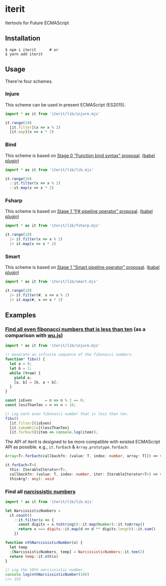 # iterit
Itertools for Future ECMAScript

## Installation
```console
$ npm i iterit      # or
$ yarn add iterit
```

## Usage

There're four schemes.

### Injure

This scheme can be used in present ECMAScript (ES2015).

```javascript
import * as it from 'iterit/lib/injure.mjs'

it.range(10)
  [it.filter](x => x % 2)
  [it.map](x => x * 2)
```

### Bind

This scheme is based on [Stage 0 "Function bind syntax" proposal](https://github.com/zenparsing/es-function-bind).
([babel plugin](https://babeljs.io/docs/en/next/babel-plugin-proposal-function-bind.html))

```javascript
import * as it from 'iterit/lib/lib.mjs'

it.range(10)
  ::it.filter(x => x % 2)
  ::it.map(x => x * 2)
```

### Fsharp

This scheme is based on [Stage 1 "F# pipeline operator" proposal](https://github.com/valtech-nyc/proposal-fsharp-pipelines).
([babel plugin](https://babeljs.io/docs/en/next/babel-plugin-proposal-pipeline-operator.html))

```javascript
import * as it from 'iterit/lib/fsharp.mjs'

it.range(10)
  |> it.filter(x => x % 2)
  |> it.map(x => x * 2)
```

### Smart

This scheme is based on [Stage 1 "Smart pipeline operator" proposal](https://github.com/js-choi/proposal-smart-pipelines).
([babel plugin](https://babeljs.io/docs/en/next/babel-plugin-proposal-pipeline-operator.html))

```javascript
import * as it from 'iterit/lib/smart.mjs'

it.range(10)
  |> it.filter(#, x => x % 2)
  |> it.map(#, x => x * 2)
```

## Examples

### [Find all even fibonacci numbers that is less than ten](https://fitzgen.github.io/wu.js/#basics) (as a comparison with [wu.js](https://fitzgen.github.io/wu.js))

```javascript
import * as it from 'iterit/lib/injure.mjs'

// Generate an infinite sequence of the fibonacci numbers.
function* fibs() {
  let a = 0;
  let b = 1;
  while (true) {
    yield a;
    [a, b] = [b, a + b];
  }
}

const isEven      = n => n % 2 == 0;
const lessThanTen = n => n < 10;

// Log each even fibonacci number that is less than ten.
fibs()
  [it.filter](isEven)
  [it.takeWhile](lessThanTen)
  [it.forEach](item => console.log(item));
```

The API of iterit is designed to be more compatible with existed ECMAScript API as possible. e.g., `it.forEach` & `Array.prototype.forEach`:
```typescript
Array<T>.forEach(callbackfn: (value: T, index: number, array: T[]) => void, thisArg?: any): void;

it.forEach<T>(
  this: IterableIterator<T>,
  callbackfn: (value: T, index: number, iter: IterableIterator<T>) => void,
  thisArg?: any): void
```

### Find all [narcissistic numbers](https://en.wikipedia.org/wiki/Narcissistic_number)

```javascript
import * as it from 'iterit/lib/lib.mjs'

let NarcissisticNumbers =
  it.count()
    ::it.filter(x => {
      const digits = x.toString()::it.map(Number)::it.toArray()
      return x === digits::it.map(d => d ** digits.length)::it.sum()
    })

function nthNarcissisticNumber(x) {
  let temp
  ;[NarcissisticNumbers, temp] = NarcissisticNumbers::it.tee(2)
  return temp::it.nth(x)
}

// Log the 10th narcissistic number.
console.log(nthNarcissisticNumber(10))
//= 153
```
